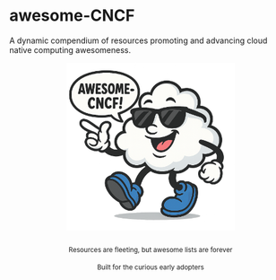 # awesome-CNCF
A dynamic compendium of resources promoting and advancing cloud native computing awesomeness.

<p align="center"> <img src="assets/logoSunny.png" alt="Awesome Cloud Native Mascot" width="300"/><br><br> <sub>Resources are fleeting, but awesome lists are forever</sub><br> <a href="https://github.com/51nk0r5w1m/awesome-CNCF"></a><br> <sup>Built for the curious early adopters</sup> </p>

